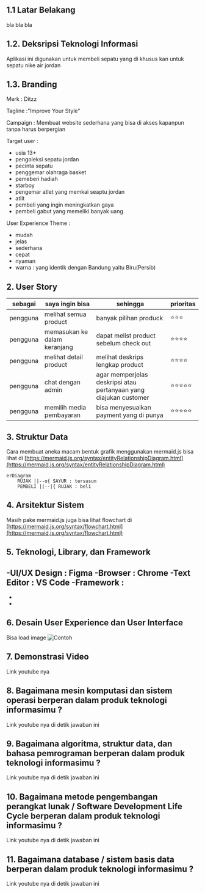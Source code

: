 ## 1.1 Latar Belakang

bla bla bla

## 1.2. Deksripsi Teknologi Informasi

Aplikasi ini digunakan untuk membeli sepatu yang di khusus kan untuk sepatu nike air jordan

## 1.3. Branding

Merk : Ditzz

Tagline :"Improve Your Style"

Campaign : Membuat website sederhana yang bisa di akses kapanpun tanpa harus berpergian

Target user :
 - usia 13+
 - pengoleksi sepatu jordan
 - pecinta sepatu
 - penggemar olahraga basket
 - pemeberi hadiah
 - starboy
 - pengemar atlet yang memkai seaptu jordan
 - atlit
 - pembeli yang ingin meningkatkan gaya
 - pembeli gabut yang memeliki banyak uang

 User Experience Theme :
  - mudah
  - jelas
  - sederhana
  - cepat
  - nyaman
  - warna : yang identik dengan Bandung yaitu Biru(Persib)
## 2. User Story

sebagai| saya ingin bisa | sehingga | prioritas
---|---|---|---
pengguna | melihat semua product | banyak pilihan produck | ⭐⭐⭐
pengguna | memasukan ke dalam keranjang | dapat melist product sebelum check out | ⭐⭐⭐⭐
pengguna | melihat detail product | melihat deskrips lengkap product | ⭐⭐⭐⭐
pengguna | chat dengan admin | agar memperjelas deskripsi atau pertanyaan yang diajukan customer| ⭐⭐⭐⭐⭐
pengguna | memilih media pembayaran | bisa menyesuaikan payment yang di punya | ⭐⭐⭐⭐⭐

## 3. Struktur Data

Cara membuat aneka macam bentuk grafik menggunakan mermaid.js bisa lihat di [https://mermaid.js.org/syntax/entityRelationshipDiagram.html](https://mermaid.js.org/syntax/entityRelationshipDiagram.html) 

```mermaid
erDiagram
    RUJAK ||--o{ SAYUR : tersusun
    PEMBELI ||--|{ RUJAK : beli
```

## 4. Arsitektur Sistem

Masih pake mermaid.js juga bisa lihat flowchart di [https://mermaid.js.org/syntax/flowchart.html](https://mermaid.js.org/syntax/flowchart.html)

## 5. Teknologi, Library, dan Framework
-UI/UX Design : Figma
-Browser : Chrome
-Text Editor : VS Code
-Framework :
-
-
-


## 6. Desain User Experience dan User Interface

Bisa load image 
![Contoh](https://fastly.picsum.photos/id/318/536/354.jpg?hmac=Ixy-wle80nudIR_cmnF1iY2y6rMUH7_9sk-BP1fTpM8)

## 7. Demonstrasi Video

Link youtube nya

## 8. Bagaimana mesin komputasi dan sistem operasi berperan dalam produk teknologi informasimu ?

Link youtube nya di detik jawaban ini

## 9. Bagaimana algoritma, struktur data, dan bahasa pemrograman berperan dalam produk teknologi informasimu ?

Link youtube nya di detik jawaban ini

## 10. Bagaimana metode pengembangan perangkat lunak / Software Development Life Cycle berperan dalam produk teknologi informasimu ?

Link youtube nya di detik jawaban ini

## 11. Bagaimana database / sistem basis data berperan dalam produk teknologi informasimu ?

Link youtube nya di detik jawaban ini
